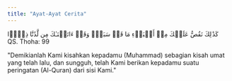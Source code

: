 ```yaml
---
title: "Ayat-Ayat Cerita"
---
```

<p class="text-center text-2xl font-serif-display text-gray-800 max-w-2xl mx-auto mb-2">
كَذَ ٰ⁠لِكَ نَقُصُّ عَلَیۡكَ مِنۡ أَنۢبَاۤءِ مَا قَدۡ سَبَقَۚ وَقَدۡ ءَاتَیۡنَـٰكَ مِن لَّدُنَّا ذِكۡرࣰا <br>QS. Thoha: 99
</p>
<p class="text-center text-gray-700 max-w-2xl mx-auto mb-8">
"Demikianlah Kami kisahkan kepadamu (Muhammad) sebagian kisah umat yang telah lalu, dan sungguh, telah Kami berikan kepadamu suatu peringatan (Al-Quran) dari sisi Kami."
</p>